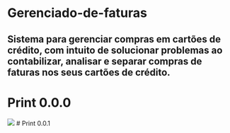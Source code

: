 # Gerenciado-de-faturas
## Sistema para gerenciar compras em cartões de crédito, com intuito de solucionar problemas ao contabilizar, analisar e separar compras de faturas nos seus cartões de crédito.

# Print 0.0.0
<img src=https://user-images.githubusercontent.com/115576665/285456351-cc5269cc-1722-4966-91df-497d7b835b9d.png>
# Print 0.0.1
<img scr=https://user-images.githubusercontent.com/115576665/285468535-169911b6-420e-4847-b1e7-434dff8b463f.png>
